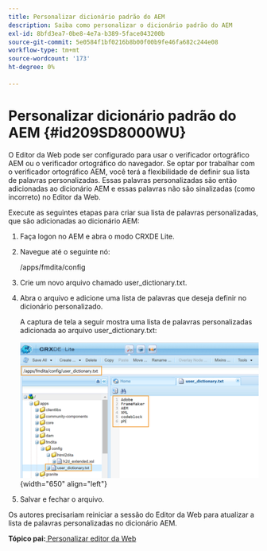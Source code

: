 ```yaml
---
title: Personalizar dicionário padrão do AEM
description: Saiba como personalizar o dicionário padrão do AEM
exl-id: 8bfd3ea7-0be8-4e7a-b389-5face043200b
source-git-commit: 5e0584f1bf0216b8b00f00b9fe46fa682c244e08
workflow-type: tm+mt
source-wordcount: '173'
ht-degree: 0%

---
```


# Personalizar dicionário padrão do AEM {#id209SD8000WU}

O Editor da Web pode ser configurado para usar o verificador ortográfico AEM ou o verificador ortográfico do navegador. Se optar por trabalhar com o verificador ortográfico AEM, você terá a flexibilidade de definir sua lista de palavras personalizadas. Essas palavras personalizadas são então adicionadas ao dicionário AEM e essas palavras não são sinalizadas \(como incorreto\) no Editor da Web.

Execute as seguintes etapas para criar sua lista de palavras personalizadas, que são adicionadas ao dicionário AEM:

1. Faça logon no AEM e abra o modo CRXDE Lite.

1. Navegue até o seguinte nó:

   /apps/fmdita/config

1. Crie um novo arquivo chamado user\_dictionary.txt.

1. Abra o arquivo e adicione uma lista de palavras que deseja definir no dicionário personalizado.

   A captura de tela a seguir mostra uma lista de palavras personalizadas adicionada ao arquivo user\_dictionary.txt:

   ![](assets/custom-words-list-dictionary.png){width="650" align="left"}

1. Salvar e fechar o arquivo.


Os autores precisariam reiniciar a sessão do Editor da Web para atualizar a lista de palavras personalizadas no dicionário AEM.

**Tópico pai:**[ Personalizar editor da Web](conf-web-editor.md)
